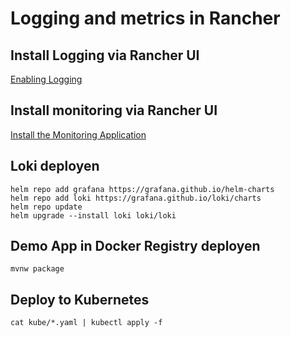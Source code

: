 # Logging and metrics in Rancher

## Install Logging via Rancher UI
[Enabling Logging](https://ranchermanager.docs.rancher.com/pages-for-subheaders/logging#enabling-logging)

## Install monitoring via Rancher UI
[Install the Monitoring Application](https://ranchermanager.docs.rancher.com/how-to-guides/advanced-user-guides/monitoring-alerting-guides/enable-monitoring#install-the-monitoring-application)

## Loki deployen
    helm repo add grafana https://grafana.github.io/helm-charts
    helm repo add loki https://grafana.github.io/loki/charts
    helm repo update
    helm upgrade --install loki loki/loki

## Demo App in Docker Registry deployen
    mvnw package

## Deploy to Kubernetes
    cat kube/*.yaml | kubectl apply -f